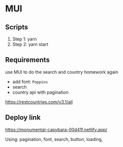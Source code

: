# MUI

## Scripts

1. Step 1: yarn
1. Step 2: yarn start

## Requirements

use MUI to do the search and country homework again

- add font: `Poppins`
- search
- country api with pagination


https://restcountries.com/v3.1/all

## Deploy link
https://monumental-capybara-00d41f.netlify.app/

Using: 
pagination,
font,
search,
button,
loading,